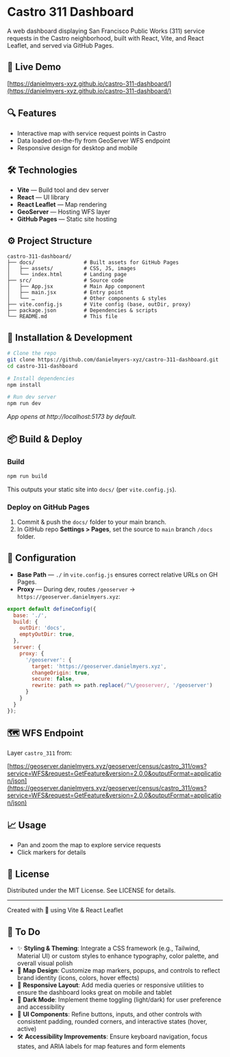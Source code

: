 # Castro 311 Dashboard

A web dashboard displaying San Francisco Public Works (311) service requests in the Castro neighborhood, built with React, Vite, and React Leaflet, and served via GitHub Pages.

## 🚀 Live Demo

[https://danielmyers-xyz.github.io/castro-311-dashboard/](https://danielmyers-xyz.github.io/castro-311-dashboard/)

## 🔍 Features

- Interactive map with service request points in Castro  
- Data loaded on-the-fly from GeoServer WFS endpoint  
- Responsive design for desktop and mobile  

## 🛠️ Technologies

- **Vite** — Build tool and dev server  
- **React** — UI library  
- **React Leaflet** — Map rendering  
- **GeoServer** — Hosting WFS layer  
- **GitHub Pages** — Static site hosting  

## ⚙️ Project Structure

```
castro-311-dashboard/
├── docs/                # Built assets for GitHub Pages
│   ├── assets/          # CSS, JS, images
│   └── index.html       # Landing page
├── src/                 # Source code
│   ├── App.jsx          # Main App component
│   ├── main.jsx         # Entry point
│   └── …                # Other components & styles
├── vite.config.js       # Vite config (base, outDir, proxy)
├── package.json         # Dependencies & scripts
└── README.md            # This file
```

## 💾 Installation & Development

```bash
# Clone the repo
git clone https://github.com/danielmyers-xyz/castro-311-dashboard.git
cd castro-311-dashboard

# Install dependencies
npm install

# Run dev server
npm run dev
```

_App opens at http://localhost:5173 by default._

## 📦 Build & Deploy

### Build

```bash
npm run build
```

This outputs your static site into `docs/` (per `vite.config.js`).

### Deploy on GitHub Pages

1. Commit & push the `docs/` folder to your main branch.  
2. In GitHub repo **Settings > Pages**, set the source to `main` branch `/docs` folder.

## 🔧 Configuration

- **Base Path** — `./` in `vite.config.js` ensures correct relative URLs on GH Pages.  
- **Proxy** — During dev, routes `/geoserver` → `https://geoserver.danielmyers.xyz`:

```js
export default defineConfig({
  base: './',
  build: {
    outDir: 'docs',
    emptyOutDir: true,
  },
  server: {
    proxy: {
      '/geoserver': {
        target: 'https://geoserver.danielmyers.xyz',
        changeOrigin: true,
        secure: false,
        rewrite: path => path.replace(/^\/geoserver/, '/geoserver')
      }
    }
  }
});
```

## 🗺️ WFS Endpoint

Layer `castro_311` from:

[https://geoserver.danielmyers.xyz/geoserver/census/castro_311/ows?service=WFS&request=GetFeature&version=2.0.0&outputFormat=application/json](https://geoserver.danielmyers.xyz/geoserver/census/castro_311/ows?service=WFS&request=GetFeature&version=2.0.0&outputFormat=application/json)

## 📈 Usage

- Pan and zoom the map to explore service requests  
- Click markers for details  

## 📝 License

Distributed under the MIT License. See LICENSE for details.

---

Created with 💙 using Vite & React Leaflet

## 🧪 To Do

- ✨ **Styling & Theming**: Integrate a CSS framework (e.g., Tailwind, Material UI) or custom styles to enhance typography, color palette, and overall visual polish  
- 🎨 **Map Design**: Customize map markers, popups, and controls to reflect brand identity (icons, colors, hover effects)  
- 📱 **Responsive Layout**: Add media queries or responsive utilities to ensure the dashboard looks great on mobile and tablet  
- 🌙 **Dark Mode**: Implement theme toggling (light/dark) for user preference and accessibility  
- 🧩 **UI Components**: Refine buttons, inputs, and other controls with consistent padding, rounded corners, and interactive states (hover, active)  
- 🛠️ **Accessibility Improvements**: Ensure keyboard navigation, focus states, and ARIA labels for map features and form elements  
